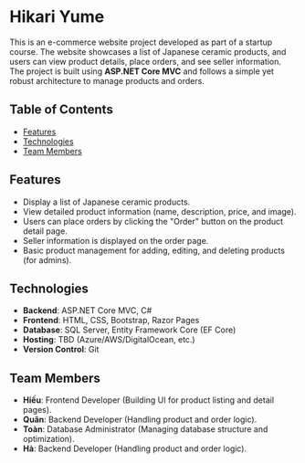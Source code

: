 # Hikari Yume

This is an e-commerce website project developed as part of a startup course. The website showcases a list of Japanese ceramic products, and users can view product details, place orders, and see seller information. The project is built using **ASP.NET Core MVC** and follows a simple yet robust architecture to manage products and orders.

## Table of Contents
- [Features](#features)
- [Technologies](#technologies)
- [Team Members](#team-members)

## Features
- Display a list of Japanese ceramic products.
- View detailed product information (name, description, price, and image).
- Users can place orders by clicking the "Order" button on the product detail page.
- Seller information is displayed on the order page.
- Basic product management for adding, editing, and deleting products (for admins).

## Technologies
- **Backend**: ASP.NET Core MVC, C#
- **Frontend**: HTML, CSS, Bootstrap, Razor Pages
- **Database**: SQL Server, Entity Framework Core (EF Core)
- **Hosting**: TBD (Azure/AWS/DigitalOcean, etc.)
- **Version Control**: Git

## Team Members

- **Hiếu**: Frontend Developer (Building UI for product listing and detail pages).
- **Quân**: Backend Developer (Handling product and order logic).
- **Toàn**: Database Administrator (Managing database structure and optimization).
- **Hà**: Backend Developer (Handling product and order logic).
